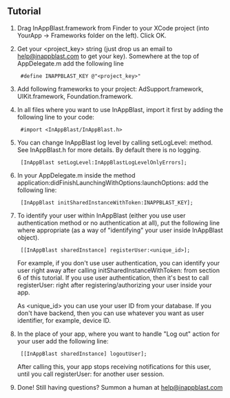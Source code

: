 ## Tutorial

1. Drag InAppBlast.framework from Finder to your XCode project (into YourApp -> Frameworks folder on the left). Click OK.

2. Get your \<project_key\> string (just drop us an email to help@inappblast.com to get your key). Somewhere at the top of AppDelegate.m add the following line


		#define INAPPBLAST_KEY @"<project_key>"


3. Add following frameworks to your project: AdSupport.framework, UIKit.framework, Foundation.framework.

4. In all files where you want to use InAppBlast, import it first by adding the following line to your code:

		#import <InAppBlast/InAppBlast.h>

5. You can change InAppBlast log level by calling setLogLevel: method. See InAppBlast.h for more details. By default there is no logging.

		[InAppBlast setLogLevel:InAppBlastLogLevelOnlyErrors];

6. In your AppDelegate.m inside the method application:didFinishLaunchingWithOptions:launchOptions: add the following line:

		[InAppBlast initSharedInstanceWithToken:INAPPBLAST_KEY];

7. To identify your user within InAppBlast (either you use user authentication method or no authentication at all), put the following line where appropriate (as a way of "identifying" your user inside InAppBlast object).

		[[InAppBlast sharedInstance] registerUser:<unique_id>];

	For example, if you don't use user authentication, you can identify your user right away after calling initSharedInstanceWithToken: from section 6 of this tutorial. If you use user authentication, then it's best to call registerUser: right after registering/authorizing your user inside your app.

	As \<unique_id\> you can use your user ID from your database. If you don't have backend, then you can use whatever you want as user identifier, for example, device ID.

8. In the place of your app, where you want to handle "Log out" action for your user add the following line:

		[[InAppBlast sharedInstance] logoutUser];

	After calling this, your app stops receiving notifications for this user, until you call registerUser: for another user session.

9. Done! Still having questions? Summon a human at help@inappblast.com
